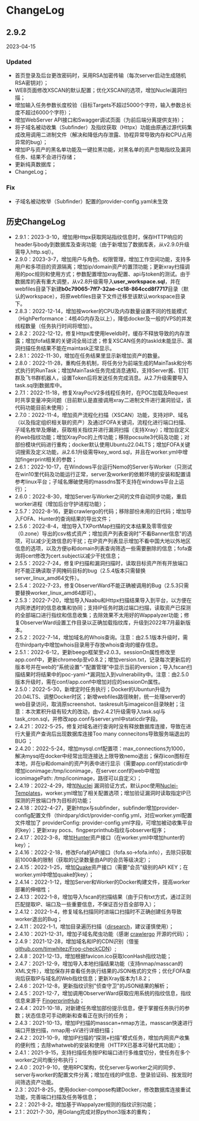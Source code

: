 # ChangeLog

## 2.9.2

2023-04-15

### Updated

- 首页登录及后台更改密码时，采用RSA加密传输（每次server启动生成随机RSA密钥对）；
- WEB页面修改XSCAN的默认配置；优化XSCAN的选项，增加Nuclei漏洞扫描；
- 增加输入任务参数长度校验（目标Targets不超过5000个字符，输入参数总长度不超过6000个字符）；
- 增加WebServer API接口和Swagger调试页面（为前后端分离提供支持）；
- 将子域名被动收集（Subfinder）及指纹获取（Httpx）功能由原通过源代码集成改用调用二进制文件（解决和降低内存泄露、协程异常导致内存和CPU占用异常的bug）；
- 增加IP与资产的黑名单功能及一键拉黑功能，对黑名单的资产忽略指纹及漏洞任务、结果不会进行存储；
- 更新纯真数据库；
- ChangeLog；

### Fix

- 子域名被动枚举（Subfinder）配置的provider-config.yaml未生效



## 历史ChangeLog

- 2.9.1：2023-3-10，增加用Httpx获取网站指纹信息时，保存HTTP响应的header与body到数据库及查询功能（由于新增加了数据库表，从v2.9.0升级需导入http.sql）。
- 2.9.0：2023-3-7，增加用户与角色、权限管理，增加工作空间功能，支持多用户和多项目的资源隔离；增加ip/domain资产的置顶功能；更新xray扫描调用的poc规则和使用方式；参数配置增加xray配置、api与token的测试。由于数据库的表有重大调整，从v2.8升级需导入**user_workspace.sql**，并在webfiles目录下新建**b0c79065-7ff7-32ae-cc18-864ccd8f7717**目录（默认的workspace），将原webfiles目录下文件迁移至该默认workspace目录下。
- 2.8.3：2022-12-14，增加按worker的CPU及内存数量设置不同的性能模式（HighPerformance：4核4G内存及以上），降低docker及一般的VPS的并发线程数量（任务执行时间将增加）。
- 2.8.2：2022-12-12，修复Httpx库使用leveldb时，缓存不释放导致的内存泄露；增加fofa结果的关键词全局过滤；修复XSCAN任务的taskId未能显示、漏洞扫描任务结果不能在maintask正常显示。
- 2.8.1：2022-11-30，增加在任务结果里显示新增加资产的数量。
- 2.8.0：2022-11-28，重构任务机制，将任务分为前端生成的MainTask和分布式执行的RunTask；增加MainTask任务完成消息通知，支持Server酱、钉钉群及飞书群机器人，设置Token后将发送任务完成消息。从2.7升级需要导入task.sql到数据库中。
- 2.7.1：2022-11-18，修复XrayPocV2多线程任务时，在POC加载及Request时共享变量冲突问题（目前默认是直接调用xray二进制文件进行漏洞验证，该代码功能目前未使用）；
- 2.7.0：2022-11-4，增加资产流程化扫描（XSCAN）功能，支持对IP、域名（以及指定组织相关联的资产）及通过FOFA关键词，流程化进行端口扫描、子域名枚举及爆破，获取相关指纹并进行漏洞扫描（支持Xray）；增加自定义的web指纹功能；增加XrayPoc的上传功能；移除pocsuite3代码及功能；对部份模块代码进行重构；docker默认使用Ubuntu22.04LTS；增加FOFA关键词搜索及定义功能，从2.6.1升级需导key_word.sql，并且在worker.yml中增加fingerprint相关的参数；
- 2.6.1：2022-10-17，在Windows平台运行Nemo的Server与Worker（只测试在win10里代码及功能运行正常，server及worker的依赖环境的安装和配置请参考linux平台；子域名爆破使用的massdns暂不支持在windows平台上运行）；
- 2.6.0：2022-8-30，增加Server与Worker之间的文件自动同步功能，重启worker进程（增加后台守护进程功能）；
- 2.5.7：2022-8-16，更新crawlergo的代码；移除部份未用的旧代码；增加导入FOFA、Hunter的查询结果的导出文件；
- 2.5.6：2022-8-4，增加导入TXPortMap扫描的文本结果及零零信安（0.zone）导出的csv格式资产；增加资产列表查询时"不看Banner信息"的选项，可以减少无效信息的干扰；在IP资产列表显示增加不看中国大地以外地区信息的选项，以及方便ip和domain列表查询筛选一些需要删除的信息；fofa查询将cert修改为cert.subject以减少干扰信息；
- 2.5.5：2022-7-24，修复IP扫描和漏洞扫描时，读取目标资产所有开放端口时不能正确读取子网掩码目标的bug（2.5.4版本只需替换server_linux_amd64文件）。
- 2.5.4：2022-7-23，修复ObserverWard不能正确被调用的Bug（2.5.3只需要替换worker_linux_amd64即可）。
- 2.5.3：2022-7-20，增加导入Naabu和Httpx扫描结果导入到平台，以方便在内网渗透时的信息收集和协同；支持IP任务时跳过端口扫描，读取资产已探测的全部端口进行指纹和信息收集；去除效果不太用好的Wappalyzer功能；修复ObserverWard设置工作目录以正确加载指纹库，升级到2022年7月最新版本。
- 2.5.2：2022-7-14，增加域名的Whois查询。注意：由2.5.1版本升级时，需在thirdparty中增加whois目录用于存放whois查询的缓存信息。
- 2.5.1：2022-6-12，更新beego框架至v2.0.3，sessionOn属性修改至app.conf中，更新chromedp至v0.8.2；增加version.txt，记录每次更新后的版本号并在web的“系统设置”-“配置管理”中显示当前的version；导入fscan扫描结果时将结果中的poc-yaml-*漏洞加入到vulnerability中。注意：由2.5.0版本升级时，需在conf/app.conf中增加对应的sessionOn属性。
- 2.5.0：2022-5-30，新增定时任务执行；Docker的Ubuntun升级为20.04LTS、调整Docker时区；新增webfiles路径映射，统一处理server的web目录访问，取消原screenshot、taskresult与imageicon目录映射；注意：本次累积升级有较大的改动，由v2.4.21升级需导入task.sql与task_cron.sql，并修改app.conf与server.yml中staticdir字段。
- 2.4.21：2022-5-25，修复对域名进行查询时没有释放数据库连接，导致在进行大量资产查询后出现数据库连接Too many connecitons导致服务端退出的BUG ；
- 2.4.20：2022-5-24，增加mysql.cnf配置项：max_connections为1000，解决mysql在docker中经常出现连接达上限导致nemo退出；保存icon图标在本地，并在ip和domain的资产列表中进行显示（需要app.conf的staticdir中增加iconimage:/tmp/iconimage，在server.conf的web中增加iconimagePath: /tmp/iconimage，路径可以自定义）；
- 2.4.19：2022-4-29，增加[Nuclei](https://github.com/projectdiscovery/nuclei) 漏洞验证方式，默认poc使用[Nuclei-Templates](https://github.com/projectdiscovery/nuclei-templates)，worker.yml增加了相关配置选项；增加验证漏洞时读取指定IP已探测的开放端口作为目标的功能；
- 2.4.18：2022-4-27，更新httpx与subfinder，subfinder增加provider-config配置文件（thirdpary/dict/provider-config.yml，对应worker.yml配置文件增加了 providerConfig: provider-config.yml字段，可增加被动收集平台的key）；更新xray pocs、fingperprinthub指纹与observer程序；
- 2.4.17：2022-3-8，增加[Hunter](https://hunter.qianxin.com/)资产接口（在worker.yml中增加hunter的key）；
- 2.4.16：2022-2-18，修改Fofa的API接口（fofa.so->fofa.info），去除只获取前1000条的限制（获取的记录数量由API的会员等级决定）；
- 2.4.15：2022-1-25，增加[Quake](https://quake.360.cn/)资产接口（需要“会员”级别的API KEY；在worker.yml中增加quake的key）；
- 2.4.14：2022-1-12，增加Server和Worker的Docker构建文件，提高worker部署的伸缩性；
- 2.4.13：2022-1-8，增加导入fscan的扫描结果（由于只有txt方式，通过正则匹配提取IP、端口及一些重要信息，不保证百分百全部导入）；
- 2.4.12：2022-1-4，修复域名扫描同时进端口扫描时不正确创建任务导致worker退出的Bug；
- 2.4.11：2022-1-1，增加目录遍历扫描（[dirsearch](https://github.com/evilsocket/dirsearch)，建议谨慎使用）；
- 2.4.10：2021-12-31，增加子域名爬虫功能（感谢 [crawlergo](https://github.com/Qianlitp/crawlergo) 开源的代码）；
- 2.4.9：2021-12-28，增加域名和IP的CDN识别（借鉴 [github.com/timwhitez/Frog-checkCDN](https://www.github.com/timwhitez/Frog-checkCDN)）;
- 2.4.8：2021-12-13，增加根据favicon.ico获取IconHash指纹功能；
- 2.4.7：2021-12-9，增加导入本地扫描结果功能（支持nmap/masscan的XML文件），增加保存并查看任务执行结果的JSON格式的文件；优化FOFA查询后获取IP与域名的Web指纹信息；更新Xray版本为1.8.2；
- 2.4.6：2021-12-8，更新指纹识别\"侦查守卫\"的JSON结果的解析；
- 2.4.5：2021-12-7，增加调用ObserverWard获取应用系统的指纹信息，指纹信息来源于 [FingerprintHub](https://github.com/0x727/FingerprintHub)；
- 2.4.4：2021-10-18，对新建任务增加部份提示信息，便于掌握任务执行的参数；状态信息可手动刷新和查看正在执行的任务；
- 2.4.3：2021-10-13，增加IP扫描的masscan+nmap方法，masscan快速进行端口开放扫描，nmap用-sV进行详细扫描；
- 2.4.2：2021-10-9，增加IP扫描的“探测+扫描”模式任务，增加内网资产收集的便利性；去除whatweb的安装和使用（HTTPX已基本可替代其功能）；
- 2.4.1：2021-9-15，支持扫描任务按IP和端口进行多维度切分，使任务在多个worker之间均衡分布执行；
- 2.4.0：2021-9-10，使用RPC架构，优化server与worker之间的同步、server与worker的配置文件分离；增加在线的IP信息、登录验证码、按发现时间筛选资产功能。
- 2.3：2021-8-25，使用docker-compose构建Docker，修改数据库连接重试功能，完善端口扫描及任务等信息；
- 2.2：2021-8-2，增加基于Wappalyzer规则的指纹识别功能；
- 2.1：2021-7-30，用Golang完成对原python3版本的重构；
